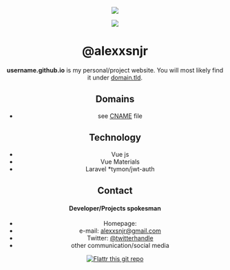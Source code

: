 <p align="center"><img src="https://laravel.com/assets/img/components/logo-laravel.svg"></p>
<p align="center"><img src="http://webdesign-dackel.com/wp-content/uploads/2014/12/vuejs-useradmin900x550.jpg"></p>


<div align="center">
  
  @alexxsnjr
======
**username.github.io** is my personal/project website. You will most likely find it under [domain.tld](http://domain.tld).

## Domains
* see [CNAME](https://github.com/username/username.github.io/blob/master/CNAME) file

## Technology
* Vue js
* Vue Materials
* Laravel
*tymon/jwt-auth



## Contact
#### Developer/Projects spokesman
* Homepage: 
* e-mail: alexxsnjr@gmail.com
* Twitter: [@twitterhandle](https://twitter.com/twitterhandle "twitterhandle on twitter")
* other communication/social media

[![Flattr this git repo](http://api.flattr.com/button/flattr-badge-large.png)](https://flattr.com/submit/auto?user_id=username&url=https://github.com/username/username.github.io&title=username.github.io&language=&tags=github&category=software) 

  
  </div>
